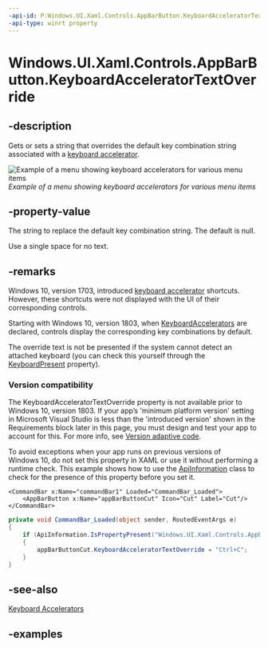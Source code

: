 ```yaml
---
-api-id: P:Windows.UI.Xaml.Controls.AppBarButton.KeyboardAcceleratorTextOverride
-api-type: winrt property
---
```


<!-- Property syntax.
public string KeyboardAcceleratorTextOverride { get;  set; }
-->

# Windows.UI.Xaml.Controls.AppBarButton.KeyboardAcceleratorTextOverride

## -description
Gets or sets a string that overrides the default key combination string associated with a [keyboard accelerator](../windows.ui.xaml/uielement_keyboardaccelerators.md).

![Example of a menu showing keyboard accelerators for various menu items](images/keyboard-accelerators.png)  
*Example of a menu showing keyboard accelerators for various menu items*



## -property-value
The string to replace the default key combination string. The default is null.

Use a single space for no text.

## -remarks
Windows 10, version 1703, introduced [keyboard accelerator](../windows.ui.xaml/uielement_keyboardaccelerators.md) shortcuts. However, these shortcuts were not displayed with the UI of their corresponding controls.

Starting with Windows 10, version 1803, when [KeyboardAccelerators](../windows.ui.xaml/uielement_keyboardaccelerators.md) are declared, controls display the corresponding key combinations by default.

The override text is not be presented if the system cannot detect an attached keyboard (you can check this yourself through the [KeyboardPresent](../windows.devices.input/keyboardcapabilities_keyboardpresent.md) property).

### Version compatibility

The KeyboardAcceleratorTextOverride property is not available prior to Windows 10, version 1803. If your app’s 'minimum platform version' setting in Microsoft Visual Studio is less than the 'introduced version' shown in the Requirements block later in this page, you must design and test your app to account for this. For more info, see [Version adaptive code](/windows/uwp/debug-test-perf/version-adaptive-code).

To avoid exceptions when your app runs on previous versions of Windows 10, do not set this property in XAML or use it without performing a runtime check. This example shows how to use the [ApiInformation](../windows.foundation.metadata/apiinformation.md) class to check for the presence of this property before you set it.

```xaml
<CommandBar x:Name="commandBar1" Loaded="CommandBar_Loaded">
    <AppBarButton x:Name="appBarButtonCut" Icon="Cut" Label="Cut"/>
</CommandBar>
```

```csharp
private void CommandBar_Loaded(object sender, RoutedEventArgs e)
{
    if (ApiInformation.IsPropertyPresent("Windows.UI.Xaml.Controls.AppBarButton", "KeyboardAcceleratorTextOverride"))
    {
        appBarButtonCut.KeyboardAcceleratorTextOverride = "Ctrl+C";
    }
}

```

## -see-also
[Keyboard Accelerators](/windows/uwp/design/input/keyboard-accelerators)

## -examples

